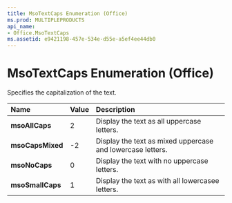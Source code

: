 ```yaml
---
title: MsoTextCaps Enumeration (Office)
ms.prod: MULTIPLEPRODUCTS
api_name:
- Office.MsoTextCaps
ms.assetid: e9421198-457e-534e-d55e-a5ef4ee44db0
---
```



# MsoTextCaps Enumeration (Office)

Specifies the capitalization of the text.



|**Name**|**Value**|**Description**|
|:-----|:-----|:-----|
|**msoAllCaps**|2|Display the text as all uppercase letters.|
|**msoCapsMixed**|-2|Display the text as mixed uppercase and lowercase letters.|
|**msoNoCaps**|0|Display the text with no uppercase letters.|
|**msoSmallCaps**|1|Display the text as with all lowercasee letters.|

